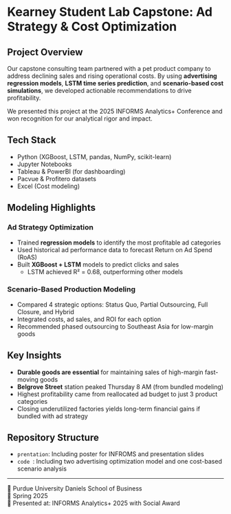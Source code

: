 # Kearney Student Lab Capstone: Ad Strategy & Cost Optimization

## Project Overview

Our capstone consulting team partnered with a pet product company to address declining sales and rising operational costs. By using **advertising regression models**, **LSTM time series prediction**, and **scenario-based cost simulations**, we developed actionable recommendations to drive profitability.

We presented this project at the 2025 INFORMS Analytics+ Conference and won recognition for our analytical rigor and impact.

## Tech Stack
- Python (XGBoost, LSTM, pandas, NumPy, scikit-learn)
- Jupyter Notebooks
- Tableau & PowerBI (for dashboarding)
- Pacvue & Profitero datasets
- Excel (Cost modeling)


## Modeling Highlights

### Ad Strategy Optimization
- Trained **regression models** to identify the most profitable ad categories
- Used historical ad performance data to forecast Return on Ad Spend (RoAS)
- Built **XGBoost + LSTM** models to predict clicks and sales
  - LSTM achieved R² = 0.68, outperforming other models

### Scenario-Based Production Modeling
- Compared 4 strategic options: Status Quo, Partial Outsourcing, Full Closure, and Hybrid
- Integrated costs, ad sales, and ROI for each option
- Recommended phased outsourcing to Southeast Asia for low-margin goods


## Key Insights
-  **Durable goods are essential** for maintaining sales of high-margin fast-moving goods
-  **Belgrove Street** station peaked Thursday 8 AM (from bundled modeling)
- Highest profitability came from reallocated ad budget to just 3 product categories
- Closing underutilized factories yields long-term financial gains if bundled with ad strategy


## Repository Structure
- `prentation`: Including poster for INFROMS and presentation slides
- `code `: Including two advertising optimization model and one cost-based scenario analysis

---

📍 Purdue University Daniels School of Business  
📅 Spring 2025  
🎤 Presented at: INFORMS Analytics+ 2025 with Social Award


